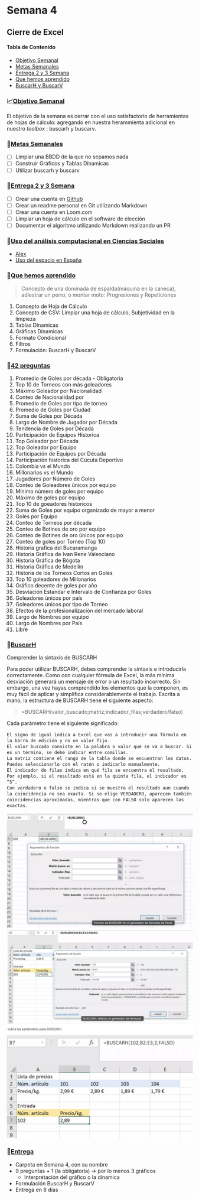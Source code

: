 # Semana 4

## Cierre de Excel


#### Tabla de Contenido
- [Objetivo Semanal](#sección-1)
- [Metas Semanales](#sección-2)
- [Entrega 2 y 3 Semana](#sección-3)
- [Que hemos aprendido](#sección-4)
- [BuscarH y BuscarV](#sección-4)

	
### 📈[Objetivo Semanal](#sección-1)

El objetivo de la semana es cerrar con el uso satisfactorio de herramientas de hojas de cálculo: agregando en nuestra herammienta adicional en nuestro _toolbox_ : buscarh y buscarv.

### 📗[Metas Semanales](#sección-2)
 - [ ] Limpiar una BBDD de la que no sepamos nada
 - [ ] Construir Gráficos y Tablas Dínamicas
 - [ ] Utilizar buscarh y buscarv

 ### 📗[Entrega 2 y 3 Semana](#sección-3)
 - [ ] Crear una cuenta en [Github](github.com)
 - [ ] Crear un readme personal en Git utilizando Markdown
 - [ ] Crear una cuenta en Loom.com
 - [ ] Limpiar un hoja de cálculo en el software de elección
 - [ ] Documentar el algoritmo utilizando Markdown realizando un PR

 ### 📗[Uso del análisis computacional en Ciencias Sociales](#sección-4)
 -  [Alex](https://pudding.cool/2024/03/teenagers/)
 -  [Uso del espacio en España](https://especiales.eldiario.es/spain-lives-in-flats/)


 ### 📗[Que hemos aprendido](#sección-4)
> Concepto de una dominada de espalda(máquina en la caneca), adiestrar un perro, o montar moto: Progresiones y Repeticiones
1. Concepto de Hoja de Cálculo
2. Concepto de CSV: Limpiar una hoja de cálculo, Subjetividad en la limpieza
3. Tablas Dínamicas
4. Gráficas Dínamicas
5. Formato Condicional
6. Filtros
7. Formulación: BuscarH y BuscarV

 ### 📗[42 preguntas](#sección-5)
 1. Promedio de Goles por década - Obligatoria 
 2. Top 10 de Torneos con más goleadores
 3. Máximo Goleador por Nacionalidad
 5. Conteo de Nacionalidad por 
 6. Promedio de Goles por tipo de torneo
 7. Promedio de Goles por Ciudad
 8. Suma de Goles por Década
 9. Largo de Nombre de Jugador por Década 
 10. Tendencia de Goles por Década
 11. Participación de Equipos Historica
 12. Top Goleador por Década
 13. Top Goleador por Equipo
 14. Participación de Equipos por Década
 15. Participación historica del Cúcuta Deportivo
 16. Colombia vs el Mundo
 18. Millonarios vs el Mundo
 19. Jugadores por Número de Goles
 20. Conteo de Goleadores únicos por equipo
 21. Mínimo número de goles por equipo
 22. Máximo de goles por equipo
 23. Top 10 de goeadores historicos
 24. Suma de Goles por equipo organizado de mayor a menor
 25. Goles por Equipo
 25. Conteo de Torneos por década
 26. Conteo de Botines de oro por equipo
 27. Conteo de Botines de oro únicos por equipo
 28. Conteo de goles por Torneo (Top 10)
 29. Historia grafica del Bucaramanga
 30. Historia Gráfica de Ivan Rene Valenciano
 31. Historía Gráfica de Bógota
 32. Historia Gráfica de Medellín
 33. Historia de los Torneos Cortos en Goles
 34. Top 10 goleadores de Millonarios
 35. Gráfico decente de goles por año
 36. Desviación Estandar e Intervalo de Confianza por Goles
 37. Goleadores únicos por país
 38. Goleadores únicos por tipo de Torneo
 39. Efectos de la profesionalización del mercado laboral 
 40. Largo de Nombres por equipo
 41. Largo de Nombres por País
 42. Libre



 ### 📗[BuscarH](#sección-5)


Comprender la sintaxis de BUSCARH

Para poder utilizar BUSCARH, debes comprender la sintaxis e introducirla correctamente. Como con cualquier fórmula de Excel, la más mínima desviación generará un mensaje de error o un resultado incorrecto. Sin embargo, una vez hayas comprendido los elementos que la componen, es muy fácil de aplicar y simplifica considerablemente el trabajo. Escrita a mano, la estructura de BUSCARH tiene el siguiente aspecto:

> =BUSCARH(valor_buscado;matriz;indicador_filas;verdadero/falso)

Cada parámetro tiene el siguiente significado:

    El signo de igual indica a Excel que vas a introducir una fórmula en la barra de edición y no un valor fijo.
    El valor buscado consiste en la palabra o valor que se va a buscar. Si es un término, se debe indicar entre comillas.
    La matriz contiene el rango de la tabla donde se encuentran los datos. Puedes seleccionarlo con el ratón o indicarlo manualmente.
    El indicador de filas indica en qué fila se encuentra el resultado. Por ejemplo, si el resultado está en la quinta fila, el indicador es “5”.
    Con verdadero o falso se indica si se muestra el resultado aun cuando la coincidencia no sea exacta. Si se elige VERDADERO, aparecen también coincidencias aproximadas, mientras que con FALSO solo aparecen las exactas.

![alt text](image.png)
![alt text](image-1.png)
![alt text](image-2.png)

 ### 📗[Entrega](#sección-6)

- Carpeta en Semana 4, con su nombre 
- 9 preguntas + 1 (la obligatoria) -> por lo menos 3 gráficos
    - Interpretación del gráfico o la dínamica
- Formulación BuscarH y BuscarV
- Entrega en 8 días